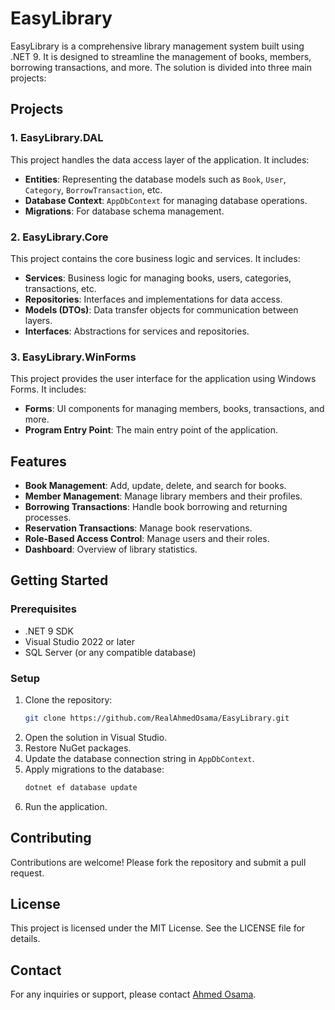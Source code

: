# EasyLibrary

EasyLibrary is a comprehensive library management system built using .NET 9. It is designed to streamline the management of books, members, borrowing transactions, and more. The solution is divided into three main projects:

## Projects

### 1. EasyLibrary.DAL
This project handles the data access layer of the application. It includes:
- **Entities**: Representing the database models such as `Book`, `User`, `Category`, `BorrowTransaction`, etc.
- **Database Context**: `AppDbContext` for managing database operations.
- **Migrations**: For database schema management.

### 2. EasyLibrary.Core
This project contains the core business logic and services. It includes:
- **Services**: Business logic for managing books, users, categories, transactions, etc.
- **Repositories**: Interfaces and implementations for data access.
- **Models (DTOs)**: Data transfer objects for communication between layers.
- **Interfaces**: Abstractions for services and repositories.

### 3. EasyLibrary.WinForms
This project provides the user interface for the application using Windows Forms. It includes:
- **Forms**: UI components for managing members, books, transactions, and more.
- **Program Entry Point**: The main entry point of the application.

## Features
- **Book Management**: Add, update, delete, and search for books.
- **Member Management**: Manage library members and their profiles.
- **Borrowing Transactions**: Handle book borrowing and returning processes.
- **Reservation Transactions**: Manage book reservations.
- **Role-Based Access Control**: Manage users and their roles.
- **Dashboard**: Overview of library statistics.

## Getting Started

### Prerequisites
- .NET 9 SDK
- Visual Studio 2022 or later
- SQL Server (or any compatible database)

### Setup
1. Clone the repository:
   ```bash
   git clone https://github.com/RealAhmedOsama/EasyLibrary.git
   ```
2. Open the solution in Visual Studio.
3. Restore NuGet packages.
4. Update the database connection string in `AppDbContext`.
5. Apply migrations to the database:
   ```bash
   dotnet ef database update
   ```
6. Run the application.

## Contributing
Contributions are welcome! Please fork the repository and submit a pull request.

## License
This project is licensed under the MIT License. See the LICENSE file for details.

## Contact
For any inquiries or support, please contact [Ahmed Osama](https://github.com/RealAhmedOsama).